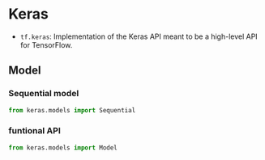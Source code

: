 # Keras

* `tf.keras`: Implementation of the Keras API meant to be a high-level API for TensorFlow.

## Model

### Sequential model

```py
from keras.models import Sequential
```

### funtional API

```py
from keras.models import Model
```
